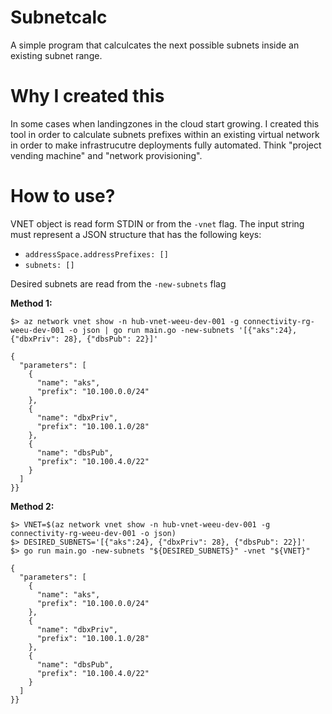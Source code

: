Subnetcalc
===

A simple program that calculcates the next possible subnets inside an existing subnet range. 

Why I created this
===

In some cases when landingzones in the cloud start growing. I created this tool in order to calculate subnets prefixes within an existing virtual network in order to make infrastrucutre deployments fully automated. Think "project vending machine" and "network provisioning". 

How to use?
==

VNET object is read form STDIN or from the `-vnet` flag. The input string must represent a JSON structure that has the following keys:

* `addressSpace.addressPrefixes: []`
* `subnets: []`

Desired subnets are read from the `-new-subnets` flag

**Method 1:**
```
$> az network vnet show -n hub-vnet-weeu-dev-001 -g connectivity-rg-weeu-dev-001 -o json | go run main.go -new-subnets '[{"aks":24}, {"dbxPriv": 28}, {"dbsPub": 22}]'

{
  "parameters": [
    {
      "name": "aks",
      "prefix": "10.100.0.0/24"
    },
    {
      "name": "dbxPriv",
      "prefix": "10.100.1.0/28"
    },
    {
      "name": "dbsPub",
      "prefix": "10.100.4.0/22"
    }
  ]
}}
```

**Method 2:**
```
$> VNET=$(az network vnet show -n hub-vnet-weeu-dev-001 -g connectivity-rg-weeu-dev-001 -o json)
$> DESIRED_SUBNETS='[{"aks":24}, {"dbxPriv": 28}, {"dbsPub": 22}]'
$> go run main.go -new-subnets "${DESIRED_SUBNETS}" -vnet "${VNET}"

{
  "parameters": [
    {
      "name": "aks",
      "prefix": "10.100.0.0/24"
    },
    {
      "name": "dbxPriv",
      "prefix": "10.100.1.0/28"
    },
    {
      "name": "dbsPub",
      "prefix": "10.100.4.0/22"
    }
  ]
}}
```
